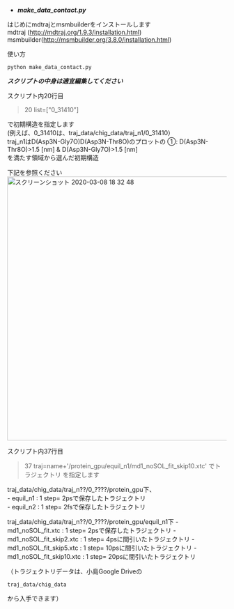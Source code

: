 - ***make_data_contact.py***

はじめにmdtrajとmsmbuilderをインストールします   
mdtraj (http://mdtraj.org/1.9.3/installation.html)   
msmbuilder(http://msmbuilder.org/3.8.0/installation.html)   

使い方
```
python make_data_contact.py
```

***スクリプトの中身は適宜編集してください***

スクリプト内20行目   

> 20 list=["0_31410"]

で初期構造を指定します   
(例えば、0_31410は、traj_data/chig_data/traj_n1/0_31410）   
traj_n1はD(Asp3N-Gly7O)D(Asp3N-Thr8O)のプロットの
①: D(Asp3N-Thr8O)>1.5 [nm] & D(Asp3N-Gly7O)>1.5 [nm]   
を満たす領域から選んだ初期構造   

下記を参照ください      
<img width="606" alt="スクリーンショット 2020-03-08 18 32 48" src="https://user-images.githubusercontent.com/39581094/76160344-b177c480-616c-11ea-9054-ddb7e2d7f53f.png">

スクリプト内37行目

> 37     traj=name+'/protein_gpu/equil_n1/md1_noSOL_fit_skip10.xtc'
でトラジェクトリ を指定します   

traj_data/chig_data/traj_n??/0_????/protein_gpu下、   
    - equil_n1 : 1 step= 2psで保存したトラジェクトリ    
    - equil_n2 : 1 step= 2fsで保存したトラジェクトリ   

traj_data/chig_data/traj_n??/0_????/protein_gpu/equil_n1下
    - md1_noSOL_fit.xtc             : 1 step= 2psで保存したトラジェクトリ 
    - md1_noSOL_fit_skip2.xtc       : 1 step= 4psに間引いたトラジェクトリ 
    - md1_noSOL_fit_skip5.xtc       : 1 step= 10psに間引いたトラジェクトリ 
    - md1_noSOL_fit_skip10.xtc      : 1 step= 20psに間引いたトラジェクトリ

（トラジェクトリデータは、小島Google Driveの
```
traj_data/chig_data
```
から入手できます）      
